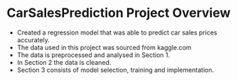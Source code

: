 # CarSalesPrediction Project Overview
- Created a regression model that was able to predict car sales prices accurately.
- The data used in this project was sourced from kaggle.com
- The data is preprocessed and analysed in Section 1.
- In Section 2 the data is cleaned.
- Section 3 consists of model selection, training and implementation.
